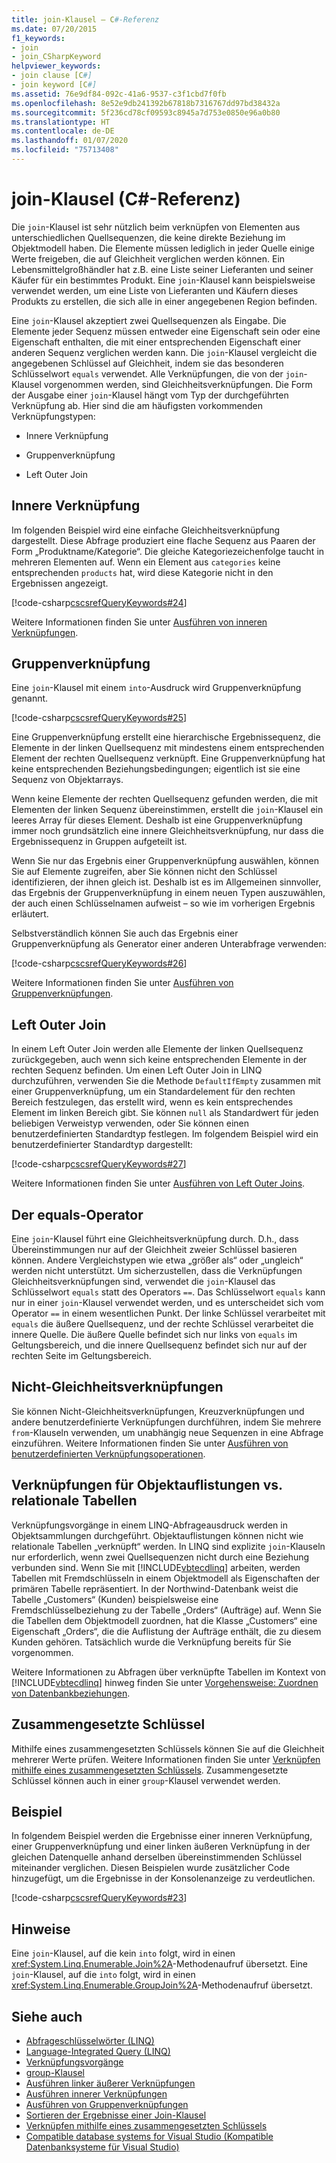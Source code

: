 ```yaml
---
title: join-Klausel – C#-Referenz
ms.date: 07/20/2015
f1_keywords:
- join
- join_CSharpKeyword
helpviewer_keywords:
- join clause [C#]
- join keyword [C#]
ms.assetid: 76e9df84-092c-41a6-9537-c3f1cbd7f0fb
ms.openlocfilehash: 8e52e9db241392b67818b7316767dd97bd38432a
ms.sourcegitcommit: 5f236cd78cf09593c8945a7d753e0850e96a0b80
ms.translationtype: HT
ms.contentlocale: de-DE
ms.lasthandoff: 01/07/2020
ms.locfileid: "75713408"
---
```

# <a name="join-clause-c-reference"></a>join-Klausel (C#-Referenz)

Die `join`-Klausel ist sehr nützlich beim verknüpfen von Elementen aus unterschiedlichen Quellsequenzen, die keine direkte Beziehung im Objektmodell haben. Die Elemente müssen lediglich in jeder Quelle einige Werte freigeben, die auf Gleichheit verglichen werden können. Ein Lebensmittelgroßhändler hat z.B. eine Liste seiner Lieferanten und seiner Käufer für ein bestimmtes Produkt. Eine `join`-Klausel kann beispielsweise verwendet werden, um eine Liste von Lieferanten und Käufern dieses Produkts zu erstellen, die sich alle in einer angegebenen Region befinden.

Eine `join`-Klausel akzeptiert zwei Quellsequenzen als Eingabe. Die Elemente jeder Sequenz müssen entweder eine Eigenschaft sein oder eine Eigenschaft enthalten, die mit einer entsprechenden Eigenschaft einer anderen Sequenz verglichen werden kann. Die `join`-Klausel vergleicht die angegebenen Schlüssel auf Gleichheit, indem sie das besonderen Schlüsselwort `equals` verwendet. Alle Verknüpfungen, die von der `join`-Klausel vorgenommen werden, sind Gleichheitsverknüpfungen. Die Form der Ausgabe einer `join`-Klausel hängt vom Typ der durchgeführten Verknüpfung ab. Hier sind die am häufigsten vorkommenden Verknüpfungstypen:

- Innere Verknüpfung

- Gruppenverknüpfung

- Left Outer Join

## <a name="inner-join"></a>Innere Verknüpfung

Im folgenden Beispiel wird eine einfache Gleichheitsverknüpfung dargestellt. Diese Abfrage produziert eine flache Sequenz aus Paaren der Form „Produktname/Kategorie“. Die gleiche Kategoriezeichenfolge taucht in mehreren Elementen auf. Wenn ein Element aus `categories` keine entsprechenden `products` hat, wird diese Kategorie nicht in den Ergebnissen angezeigt.

[!code-csharp[cscsrefQueryKeywords#24](~/samples/snippets/csharp/VS_Snippets_VBCSharp/CsCsrefQueryKeywords/CS/Join.cs#24)]

Weitere Informationen finden Sie unter [Ausführen von inneren Verknüpfungen](../../linq/perform-inner-joins.md).

## <a name="group-join"></a>Gruppenverknüpfung

Eine `join`-Klausel mit einem `into`-Ausdruck wird Gruppenverknüpfung genannt.

[!code-csharp[cscsrefQueryKeywords#25](~/samples/snippets/csharp/VS_Snippets_VBCSharp/CsCsrefQueryKeywords/CS/Join.cs#25)]

Eine Gruppenverknüpfung erstellt eine hierarchische Ergebnissequenz, die Elemente in der linken Quellsequenz mit mindestens einem entsprechenden Element der rechten Quellsequenz verknüpft. Eine Gruppenverknüpfung hat keine entsprechenden Beziehungsbedingungen; eigentlich ist sie eine Sequenz von Objektarrays.

Wenn keine Elemente der rechten Quellsequenz gefunden werden, die mit Elementen der linken Sequenz übereinstimmen, erstellt die `join`-Klausel ein leeres Array für dieses Element. Deshalb ist eine Gruppenverknüpfung immer noch grundsätzlich eine innere Gleichheitsverknüpfung, nur dass die Ergebnissequenz in Gruppen aufgeteilt ist.

Wenn Sie nur das Ergebnis einer Gruppenverknüpfung auswählen, können Sie auf Elemente zugreifen, aber Sie können nicht den Schlüssel identifizieren, der ihnen gleich ist. Deshalb ist es im Allgemeinen sinnvoller, das Ergebnis der Gruppenverknüpfung in einem neuen Typen auszuwählen, der auch einen Schlüsselnamen aufweist – so wie im vorherigen Ergebnis erläutert.

Selbstverständlich können Sie auch das Ergebnis einer Gruppenverknüpfung als Generator einer anderen Unterabfrage verwenden:

[!code-csharp[cscsrefQueryKeywords#26](~/samples/snippets/csharp/VS_Snippets_VBCSharp/CsCsrefQueryKeywords/CS/Join.cs#26)]

Weitere Informationen finden Sie unter [Ausführen von Gruppenverknüpfungen](../../linq/perform-grouped-joins.md).

## <a name="left-outer-join"></a>Left Outer Join

In einem Left Outer Join werden alle Elemente der linken Quellsequenz zurückgegeben, auch wenn sich keine entsprechenden Elemente in der rechten Sequenz befinden. Um einen Left Outer Join in LINQ durchzuführen, verwenden Sie die Methode `DefaultIfEmpty` zusammen mit einer Gruppenverknüpfung, um ein Standardelement für den rechten Bereich festzulegen, das erstellt wird, wenn es kein entsprechendes Element im linken Bereich gibt. Sie können `null` als Standardwert für jeden beliebigen Verweistyp verwenden, oder Sie können einen benutzerdefinierten Standardtyp festlegen. Im folgendem Beispiel wird ein benutzerdefinierter Standardtyp dargestellt:

[!code-csharp[cscsrefQueryKeywords#27](~/samples/snippets/csharp/VS_Snippets_VBCSharp/CsCsrefQueryKeywords/CS/Join.cs#27)]

Weitere Informationen finden Sie unter [Ausführen von Left Outer Joins](../../linq/perform-left-outer-joins.md).

## <a name="the-equals-operator"></a>Der equals-Operator

Eine `join`-Klausel führt eine Gleichheitsverknüpfung durch. D.h., dass Übereinstimmungen nur auf der Gleichheit zweier Schlüssel basieren können. Andere Vergleichstypen wie etwa „größer als“ oder „ungleich“ werden nicht unterstützt. Um sicherzustellen, dass die Verknüpfungen Gleichheitsverknüpfungen sind, verwendet die `join`-Klausel das Schlüsselwort `equals` statt des Operators `==`. Das Schlüsselwort `equals` kann nur in einer `join`-Klausel verwendet werden, und es unterscheidet sich vom Operator `==` in einem wesentlichen Punkt. Der linke Schlüssel verarbeitet mit `equals` die äußere Quellsequenz, und der rechte Schlüssel verarbeitet die innere Quelle. Die äußere Quelle befindet sich nur links von `equals` im Geltungsbereich, und die innere Quellsequenz befindet sich nur auf der rechten Seite im Geltungsbereich.

## <a name="non-equijoins"></a>Nicht-Gleichheitsverknüpfungen

Sie können Nicht-Gleichheitsverknüpfungen, Kreuzverknüpfungen und andere benutzerdefinierte Verknüpfungen durchführen, indem Sie mehrere `from`-Klauseln verwenden, um unabhängig neue Sequenzen in eine Abfrage einzuführen. Weitere Informationen finden Sie unter [Ausführen von benutzerdefinierten Verknüpfungsoperationen](../../linq/perform-custom-join-operations.md).

## <a name="joins-on-object-collections-vs-relational-tables"></a>Verknüpfungen für Objektauflistungen vs. relationale Tabellen

Verknüpfungsvorgänge in einem LINQ-Abfrageausdruck werden in Objektsammlungen durchgeführt. Objektauflistungen können nicht wie relationale Tabellen „verknüpft“ werden. In LINQ sind explizite `join`-Klauseln nur erforderlich, wenn zwei Quellsequenzen nicht durch eine Beziehung verbunden sind. Wenn Sie mit [!INCLUDE[vbtecdlinq](~/includes/vbtecdlinq-md.md)] arbeiten, werden Tabellen mit Fremdschlüsseln in einem Objektmodell als Eigenschaften der primären Tabelle repräsentiert. In der Northwind-Datenbank weist die Tabelle „Customers“ (Kunden) beispielsweise eine Fremdschlüsselbeziehung zu der Tabelle „Orders“ (Aufträge) auf. Wenn Sie die Tabellen dem Objektmodell zuordnen, hat die Klasse „Customers“ eine Eigenschaft „Orders“, die die Auflistung der Aufträge enthält, die zu diesem Kunden gehören. Tatsächlich wurde die Verknüpfung bereits für Sie vorgenommen.

Weitere Informationen zu Abfragen über verknüpfte Tabellen im Kontext von [!INCLUDE[vbtecdlinq](~/includes/vbtecdlinq-md.md)] hinweg finden Sie unter [Vorgehensweise: Zuordnen von Datenbankbeziehungen](../../../framework/data/adonet/sql/linq/how-to-map-database-relationships.md).

## <a name="composite-keys"></a>Zusammengesetzte Schlüssel

Mithilfe eines zusammengesetzten Schlüssels können Sie auf die Gleichheit mehrerer Werte prüfen. Weitere Informationen finden Sie unter [Verknüpfen mithilfe eines zusammengesetzten Schlüssels](../../linq/join-by-using-composite-keys.md). Zusammengesetzte Schlüssel können auch in einer `group`-Klausel verwendet werden.

## <a name="example"></a>Beispiel

In folgendem Beispiel werden die Ergebnisse einer inneren Verknüpfung, einer Gruppenverknüpfung und einer linken äußeren Verknüpfung in der gleichen Datenquelle anhand derselben übereinstimmenden Schlüssel miteinander verglichen. Diesen Beispielen wurde zusätzlicher Code hinzugefügt, um die Ergebnisse in der Konsolenanzeige zu verdeutlichen.

[!code-csharp[cscsrefQueryKeywords#23](~/samples/snippets/csharp/VS_Snippets_VBCSharp/CsCsrefQueryKeywords/CS/Join.cs#23)]

## <a name="remarks"></a>Hinweise

Eine `join`-Klausel, auf die kein `into` folgt, wird in einen <xref:System.Linq.Enumerable.Join%2A>-Methodenaufruf übersetzt. Eine `join`-Klausel, auf die `into` folgt, wird in einen <xref:System.Linq.Enumerable.GroupJoin%2A>-Methodenaufruf übersetzt.

## <a name="see-also"></a>Siehe auch

- [Abfrageschlüsselwörter (LINQ)](query-keywords.md)
- [Language-Integrated Query (LINQ)](../../linq/index.md)
- [Verknüpfungsvorgänge](../../programming-guide/concepts/linq/join-operations.md)
- [group-Klausel](group-clause.md)
- [Ausführen linker äußerer Verknüpfungen](../../linq/perform-left-outer-joins.md)
- [Ausführen innerer Verknüpfungen](../../linq/perform-inner-joins.md)
- [Ausführen von Gruppenverknüpfungen](../../linq/perform-grouped-joins.md)
- [Sortieren der Ergebnisse einer Join-Klausel](../../linq/order-the-results-of-a-join-clause.md)
- [Verknüpfen mithilfe eines zusammengesetzten Schlüssels](../../linq/join-by-using-composite-keys.md)
- [Compatible database systems for Visual Studio (Kompatible Datenbanksysteme für Visual Studio)](/visualstudio/data-tools/installing-database-systems-tools-and-samples)
